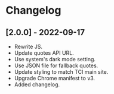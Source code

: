 # Changelog

## [2.0.0] - 2022-09-17

- Rewrite JS.
- Update quotes API URL.
- Use system's dark mode setting.
- Use JSON file for fallback quotes.
- Update styling to match TCI main site.
- Upgrade Chrome manifest to v3.
- Added changelog.
